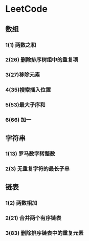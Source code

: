 # LeetCode
## 数组

### 1(1) 两数之和

### 2(26) 删除排序树组中的重复项

### 3(27)移除元素

### 4(35)搜索插入位置

### 5(53)最大子序和

### 6(66) 加一

## 字符串

### 1(13) 罗马数字转整数

### 2(3) 无重复字符的最长子串

## 链表

### 1(2) 两数相加

### 2(21) 合并两个有序链表

### 3(83) 删除排序链表中的重复元素

